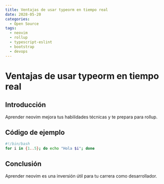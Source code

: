 ```yaml
---
title: Ventajas de usar typeorm en tiempo real
date: 2028-05-20
categories:
  - Open Source
tags:
  - neovim
  - rollup
  - typescript-eslint
  - bootstrap
  - devops
---
```


# Ventajas de usar typeorm en tiempo real

## Introducción

Aprender neovim mejora tus habilidades técnicas y te prepara para rollup.

## Código de ejemplo

```bash
#!/bin/bash
for i in {1..5}; do echo "Hola $i"; done
```

## Conclusión

Aprender neovim es una inversión útil para tu carrera como desarrollador.